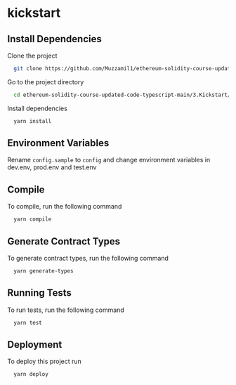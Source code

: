 # kickstart

## Install Dependencies

Clone the project

```bash
  git clone https://github.com/Muzzamil1/ethereum-solidity-course-updated-code-typescript.git
```

Go to the project directory

```bash
  cd ethereum-solidity-course-updated-code-typescript-main/3.Kickstart/ethereum

```

Install dependencies

```bash
  yarn install
```

## Environment Variables

Rename `config.sample` to `config` and change environment variables in dev.env, prod.env and test.env

## Compile

To compile, run the following command

```bash
  yarn compile
```

## Generate Contract Types

To generate contract types, run the following command

```bash
  yarn generate-types
```

## Running Tests

To run tests, run the following command

```bash
  yarn test
```

## Deployment

To deploy this project run

```bash
  yarn deploy
```

